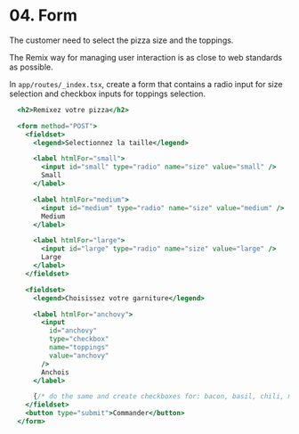 # 04. Form

The customer need to select the pizza size and the toppings.

The Remix way for managing user interaction is as close to web standards as possible.

In `app/routes/_index.tsx`, create a form that contains a radio input for size selection and
checkbox inputs for toppings selection.

```jsx
  <h2>Remixez votre pizza</h2>

  <form method="POST">
    <fieldset>
      <legend>Selectionnez la taille</legend>

      <label htmlFor="small">
        <input id="small" type="radio" name="size" value="small" />
        Small
      </label>

      <label htmlFor="medium">
        <input id="medium" type="radio" name="size" value="medium" />
        Medium
      </label>

      <label htmlFor="large">
        <input id="large" type="radio" name="size" value="large" />
        Large
      </label>
    </fieldset>

    <fieldset>
      <legend>Choisissez votre garniture</legend>

      <label htmlFor="anchovy">
        <input
          id="anchovy"
          type="checkbox"
          name="toppings"
          value="anchovy"
        />
        Anchois
      </label>

      {/* do the same and create checkboxes for: bacon, basil, chili, mozzarella, mushroom, olive, onion, pepper, pepperoni, sweetcorn, tomato */}
    </fieldset>
    <button type="submit">Commander</button>
  </form>
```
